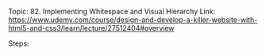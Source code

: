 Topic: 82. Implementing Whitespace and Visual Hierarchy
Link: https://www.udemy.com/course/design-and-develop-a-killer-website-with-html5-and-css3/learn/lecture/27512404#overview



Steps:

